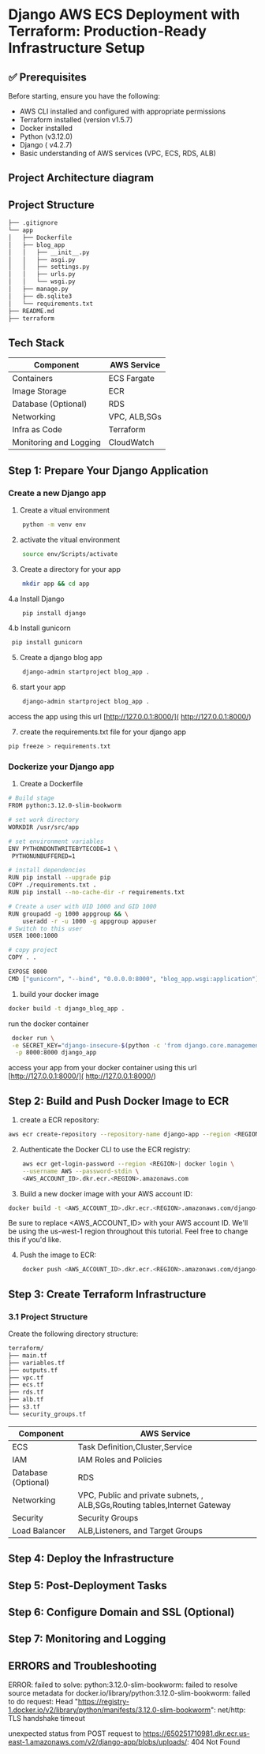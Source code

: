 # Django AWS ECS Deployment with Terraform: Production-Ready Infrastructure Setup


## ✅ Prerequisites
Before starting, ensure you have the following:
- AWS CLI installed and configured with appropriate permissions
- Terraform installed (version v1.5.7)
- Docker installed
- Python (v3.12.0)
- Django ( v4.2.7)
- Basic understanding of AWS services (VPC, ECS, RDS, ALB)

## Project Architecture diagram

## Project Structure

```bash
├── .gitignore
└── app   
│   ├── Dockerfile
│   ├── blog_app
│   │   ├── __init__.py
│   │   ├── asgi.py
│   │   ├── settings.py
│   │   ├── urls.py
│   │   └── wsgi.py
│   ├── manage.py
│   ├── db.sqlite3
│   └── requirements.txt
├── README.md
├── terraform

```

## Tech Stack

| Component           | AWS Service |
| ------------------- | ----------- |
| Containers          | ECS Fargate |
| Image Storage       | ECR         |
| Database (Optional) | RDS         |
| Networking          | VPC, ALB,SGs|
| Infra as Code       | Terraform   |
| Monitoring and Logging      | CloudWatch   |

## Step 1: Prepare Your Django Application

### Create a new Django app
1. Create a vitual environment 
```bash
    python -m venv env
```
2. activate the  vitual environment 
```bash
    source env/Scripts/activate
```
3. Create a directory for your app
```bash
    mkdir app && cd app
```
4.a Install Django
```bash
    pip install django
```
4.b
Install gunicorn
```bash
 pip install gunicorn
```
5. Create a django blog app
```bash
    django-admin startproject blog_app .
```
6. start your app  
```bash
    django-admin startproject blog_app .
```
access the app using this url [http://127.0.0.1:8000/]( http://127.0.0.1:8000/)

7. create the requirements.txt file for your django app
```bash
pip freeze > requirements.txt
```

### Dockerize  your Django  app 

1. Create a Dockerfile
```bash
# Build stage
FROM python:3.12.0-slim-bookworm

# set work directory
WORKDIR /usr/src/app

# set environment variables
ENV PYTHONDONTWRITEBYTECODE=1 \
 PYTHONUNBUFFERED=1

# install dependencies
RUN pip install --upgrade pip
COPY ./requirements.txt .
RUN pip install --no-cache-dir -r requirements.txt

# Create a user with UID 1000 and GID 1000
RUN groupadd -g 1000 appgroup && \
    useradd -r -u 1000 -g appgroup appuser
# Switch to this user
USER 1000:1000

# copy project
COPY . .

EXPOSE 8000
CMD ["gunicorn", "--bind", "0.0.0.0:8000", "blog_app.wsgi:application"]
```

1. build your docker image 
```bash
docker build -t django_blog_app .
```

run the docker container
```bash
 docker run \
 -e SECRET_KEY="django-insecure-$(python -c 'from django.core.management.utils import get_random_secret_key; print(get_random_secret_key())')" \
  -p 8000:8000 django_app
```
access your app from your docker container using this url [http://127.0.0.1:8000/]( http://127.0.0.1:8000/)

## Step 2: Build and Push Docker Image to ECR

1. create a ECR repository: 

```bash
aws ecr create-repository --repository-name django-app --region <REGION> --profile wewoli
```
2. Authenticate the Docker CLI to use the ECR registry:
```bash
    aws ecr get-login-password --region <REGION>| docker login \
    --username AWS --password-stdin \
    <AWS_ACCOUNT_ID>.dkr.ecr.<REGION>.amazonaws.com
```

3. Build a new  docker image with your AWS account ID: 
```bash
docker build -t <AWS_ACCOUNT_ID>.dkr.ecr.<REGION>.amazonaws.com/django-app:latest .
```
Be sure to replace <AWS_ACCOUNT_ID> with your AWS account ID.
We'll be using the us-west-1 region throughout this tutorial. Feel free to change this if you'd like.


4. Push the image to ECR:
```bash
    docker push <AWS_ACCOUNT_ID>.dkr.ecr.<REGION>.amazonaws.com/django-app:latest
```


## Step 3: Create Terraform Infrastructure

### 3.1 Project Structure
Create the following directory structure:

```bash
terraform/
├── main.tf
├── variables.tf
├── outputs.tf
├── vpc.tf
├── ecs.tf
├── rds.tf
├── alb.tf
├── s3.tf
└── security_groups.tf
```
| Component           | AWS Service |
| ------------------- | ----------- |
| ECS          | Task Definition,Cluster,Service |
| IAM      | IAM Roles and Policies|
| Database (Optional) | RDS         |
| Networking          | VPC, Public and private subnets, , ALB,SGs,Routing tables,Internet Gateway|
| Security       | Security Groups  |
| Load Balancer     | ALB,Listeners, and Target Groups  |

## Step 4: Deploy the Infrastructure

## Step 5: Post-Deployment Tasks

## Step 6: Configure Domain and SSL (Optional)

## Step 7: Monitoring and Logging



## ERRORS and Troubleshooting 
ERROR: failed to solve: python:3.12.0-slim-bookworm: failed to resolve source metadata for docker.io/library/python:3.12.0-slim-bookworm: failed to do request: Head "https://registry-1.docker.io/v2/library/python/manifests/3.12.0-slim-bookworm": net/http: TLS handshake timeout

unexpected status from POST request to https://650251710981.dkr.ecr.us-east-1.amazonaws.com/v2/django-app/blobs/uploads/: 404 Not Found